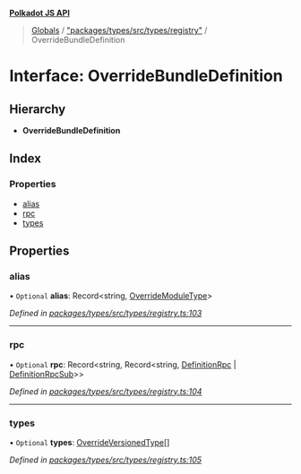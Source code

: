 **[Polkadot JS API](../README.md)**

> [Globals](../globals.md) / ["packages/types/src/types/registry"](../modules/_packages_types_src_types_registry_.md) / OverrideBundleDefinition

# Interface: OverrideBundleDefinition

## Hierarchy

* **OverrideBundleDefinition**

## Index

### Properties

* [alias](_packages_types_src_types_registry_.overridebundledefinition.md#alias)
* [rpc](_packages_types_src_types_registry_.overridebundledefinition.md#rpc)
* [types](_packages_types_src_types_registry_.overridebundledefinition.md#types)

## Properties

### alias

• `Optional` **alias**: Record\<string, [OverrideModuleType](../modules/_packages_types_src_types_registry_.md#overridemoduletype)>

*Defined in [packages/types/src/types/registry.ts:103](https://github.com/polkadot-js/api/blob/f778bf32e/packages/types/src/types/registry.ts#L103)*

___

### rpc

• `Optional` **rpc**: Record\<string, Record\<string, [DefinitionRpc](_packages_types_src_types_definitions_.definitionrpc.md) \| [DefinitionRpcSub](_packages_types_src_types_definitions_.definitionrpcsub.md)>>

*Defined in [packages/types/src/types/registry.ts:104](https://github.com/polkadot-js/api/blob/f778bf32e/packages/types/src/types/registry.ts#L104)*

___

### types

• `Optional` **types**: [OverrideVersionedType](_packages_types_src_types_registry_.overrideversionedtype.md)[]

*Defined in [packages/types/src/types/registry.ts:105](https://github.com/polkadot-js/api/blob/f778bf32e/packages/types/src/types/registry.ts#L105)*
